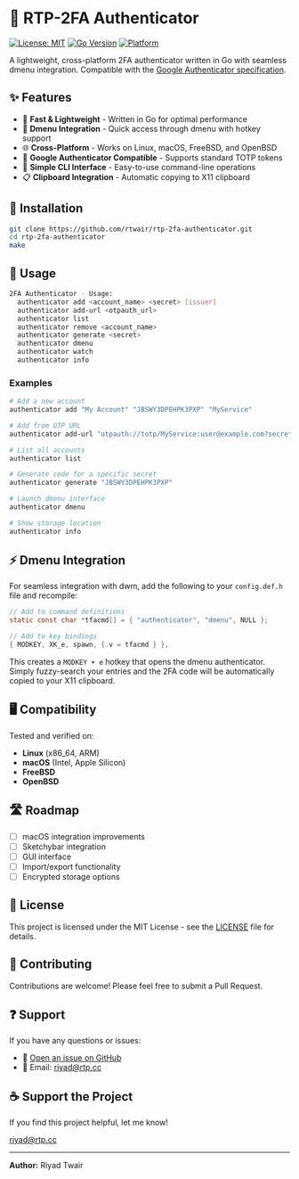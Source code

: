 # 🔐 RTP-2FA Authenticator

[![License: MIT](https://img.shields.io/badge/License-MIT-yellow.svg)](https://opensource.org/licenses/MIT)
[![Go Version](https://img.shields.io/badge/Go-1.20+-blue.svg)](https://golang.org/)
[![Platform](https://img.shields.io/badge/Platform-Linux%20%7C%20macOS%20%7C%20FreeBSD%20%7C%20OpenBSD-lightgrey.svg)](https://github.com/rtwair/rtp-2fa-authenticator)

A lightweight, cross-platform 2FA authenticator written in Go with seamless dmenu integration. Compatible with the [Google Authenticator specification](https://github.com/google/google-authenticator/wiki/Key-Uri-Format).

## ✨ Features

- 🚀 **Fast & Lightweight** - Written in Go for optimal performance
- 🔧 **Dmenu Integration** - Quick access through dmenu with hotkey support
- 🌐 **Cross-Platform** - Works on Linux, macOS, FreeBSD, and OpenBSD
- 📱 **Google Authenticator Compatible** - Supports standard TOTP tokens
- 🎯 **Simple CLI Interface** - Easy-to-use command-line operations
- 📋 **Clipboard Integration** - Automatic copying to X11 clipboard

## 🚀 Installation

```bash
git clone https://github.com/rtwair/rtp-2fa-authenticator.git
cd rtp-2fa-authenticator
make
```

## 📖 Usage

```bash
2FA Authenticator - Usage:
  authenticator add <account_name> <secret> [issuer]
  authenticator add-url <otpauth_url>
  authenticator list
  authenticator remove <account_name>
  authenticator generate <secret>
  authenticator dmenu
  authenticator watch
  authenticator info
```

### Examples

```bash
# Add a new account
authenticator add "My Account" "JBSWY3DPEHPK3PXP" "MyService"

# Add from OTP URL
authenticator add-url "otpauth://totp/MyService:user@example.com?secret=JBSWY3DPEHPK3PXP&issuer=MyService"

# List all accounts
authenticator list

# Generate code for a specific secret
authenticator generate "JBSWY3DPEHPK3PXP"

# Launch dmenu interface
authenticator dmenu

# Show storage location
authenticator info
```

## ⚡ Dmenu Integration

For seamless integration with dwm, add the following to your `config.def.h` file and recompile:

```c
// Add to command definitions
static const char *tfacmd[] = { "authenticator", "dmenu", NULL };

// Add to key bindings
{ MODKEY, XK_e, spawn, {.v = tfacmd } },
```

This creates a `MODKEY + e` hotkey that opens the dmenu authenticator. Simply fuzzy-search your entries and the 2FA code will be automatically copied to your X11 clipboard.

## 🖥️ Compatibility

Tested and verified on:
- **Linux** (x86_64, ARM)
- **macOS** (Intel, Apple Silicon)
- **FreeBSD**
- **OpenBSD**

## 🛣️ Roadmap

- [ ] macOS integration improvements
- [ ] Sketchybar integration
- [ ] GUI interface
- [ ] Import/export functionality
- [ ] Encrypted storage options

## 📄 License

This project is licensed under the MIT License - see the [LICENSE](LICENSE) file for details.

## 🤝 Contributing

Contributions are welcome! Please feel free to submit a Pull Request.

## ❓ Support

If you have any questions or issues:
- 🐛 [Open an issue on GitHub](https://github.com/rtwair/rtp-2fa-authenticator/issues)
- 📧 Email: riyad@rtp.cc

## ☕ Support the Project

If you find this project helpful, let me know!

riyad@rtp.cc

---

**Author:** Riyad Twair
